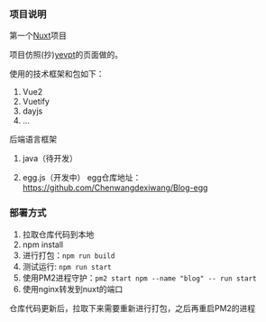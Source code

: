 ### 项目说明

第一个[Nuxt](https://nuxtjs.org/)项目

项目仿照(抄)[yevpt](https://www.yevpt.com/)的页面做的。

使用的技术框架和包如下：

1. Vue2
2. Vuetify
3. dayjs
4. ...

后端语言框架

1. java（待开发）


2. egg.js（开发中）
   egg仓库地址：https://github.com/Chenwangdexiwang/Blog-egg

### 部署方式

1. 拉取仓库代码到本地
2. npm install
3. 进行打包：`npm run build`
4. 测试运行: `npm run start`
5. 使用PM2进程守护：`pm2 start npm --name "blog" -- run start`
6. 使用nginx转发到nuxt的端口


仓库代码更新后，拉取下来需要重新进行打包，之后再重启PM2的进程


